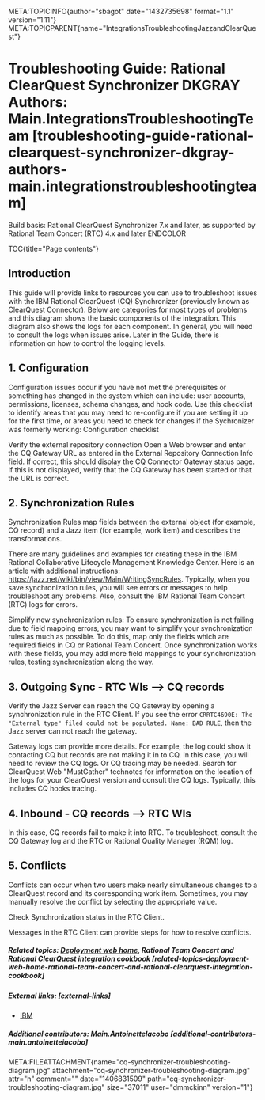 META:TOPICINFO{author="sbagot" date="1432735698" format="1.1"
version="1.11"}
META:TOPICPARENT{name="IntegrationsTroubleshootingJazzandClearQuest"}

# Troubleshooting Guide: Rational ClearQuest Synchronizer DKGRAY Authors: Main.IntegrationsTroubleshootingTeam [troubleshooting-guide-rational-clearquest-synchronizer-dkgray-authors-main.integrationstroubleshootingteam]

Build basis: Rational ClearQuest Synchronizer 7.x and later, as
supported by Rational Team Concert (RTC) 4.x and later ENDCOLOR

TOC{title="Page contents"}

## Introduction

This guide will provide links to resources you can use to troubleshoot
issues with the IBM Rational ClearQuest (CQ) Synchronizer (previously
known as ClearQuest Connector). Below are categories for most types of
problems and this diagram shows the basic components of the integration.
This diagram also shows the logs for each component. In general, you
will need to consult the logs when issues arise. Later in the Guide,
there is information on how to control the logging levels.

## 1. Configuration

Configuration issues occur if you have not met the prerequisites or
something has changed in the system which can include: user accounts,
permissions, licenses, schema changes, and hook code. Use this checklist
to identify areas that you may need to re-configure if you are setting
it up for the first time, or areas you need to check for changes if the
Sychronizer was formerly working: Configuration checklist

Verify the external repository connection Open a Web browser and enter
the CQ Gateway URL as entered in the External Repository Connection Info
field. If correct, this should display the CQ Connector Gateway status
page. If this is not displayed, verify that the CQ Gateway has been
started or that the URL is correct.

## 2. Synchronization Rules

Synchronization Rules map fields between the external object (for
example, CQ record) and a Jazz item (for example, work item) and
describes the transformations.

There are many guidelines and examples for creating these in the IBM
Rational Collaborative Lifecycle Management Knowledge Center. Here is an
article with additional instructions:
<https://jazz.net/wiki/bin/view/Main/WritingSyncRules>. Typically, when
you save synchronization rules, you will see errors or messages to help
troubleshoot any problems. Also, consult the IBM Rational Team Concert
(RTC) logs for errors.

Simplify new synchronization rules: To ensure synchronization is not
failing due to field mapping errors, you may want to simplify your
synchronization rules as much as possible. To do this, map only the
fields which are required fields in CQ or Rational Team Concert. Once
synchronization works with these fields, you may add more field mappings
to your synchronization rules, testing synchronization along the way.

## 3. Outgoing Sync - RTC WIs --\> CQ records

Verify the Jazz Server can reach the CQ Gateway by opening a
synchronization rule in the RTC Client. If you see the error
`CRRTC4690E: The "External type" filed could not be populated. Name: BAD RULE`,
then the Jazz server can not reach the gateway.

Gateway logs can provide more details. For example, the log could show
it contacting CQ but records are not making it in to CQ. In this case,
you will need to review the CQ logs. Or CQ tracing may be needed. Search
for ClearQuest Web "MustGather" technotes for information on the
location of the logs for your ClearQuest version and consult the CQ
logs. Typically, this includes CQ hooks tracing.

## 4. Inbound - CQ records --\> RTC WIs

In this case, CQ records fail to make it into RTC. To troubleshoot,
consult the CQ Gateway log and the RTC or Rational Quality Manager (RQM)
log.

## 5. Conflicts

Conflicts can occur when two users make nearly simultaneous changes to a
ClearQuest record and its corresponding work item. Sometimes, you may
manually resolve the conflict by selecting the appropriate value.

Check Synchronization status in the RTC Client.

Messages in the RTC Client can provide steps for how to resolve
conflicts.

##### Related topics: [Deployment web home](DeploymentWebHome), Rational Team Concert and Rational ClearQuest integration cookbook [related-topics-deployment-web-home-rational-team-concert-and-rational-clearquest-integration-cookbook]

##### External links: [external-links]

-   [IBM](https://www.ibm.com)

##### Additional contributors: Main.AntoinetteIacobo [additional-contributors-main.antoinetteiacobo]

META:FILEATTACHMENT{name="cq-synchronizer-troubleshooting-diagram.jpg"
attachment="cq-synchronizer-troubleshooting-diagram.jpg" attr="h"
comment="" date="1406831509"
path="cq-synchronizer-troubleshooting-diagram.jpg" size="37011"
user="dmmckinn" version="1"}

